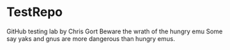 # TestRepo
GitHub testing lab by Chris Gort
Beware the wrath of the hungry emu
Some say yaks and gnus are more dangerous than hungry emus.
